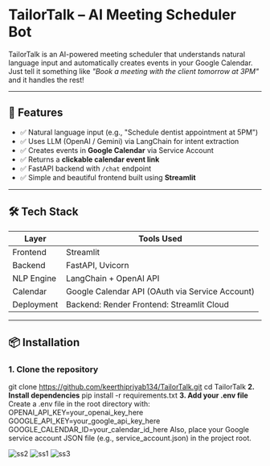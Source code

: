 # TailorTalk – AI Meeting Scheduler Bot

TailorTalk is an AI-powered meeting scheduler that understands natural language input and automatically creates events in your Google Calendar. Just tell it something like _"Book a meeting with the client tomorrow at 3PM"_ and it handles the rest!

---

## 🚀 Features

- ✅ Natural language input (e.g., "Schedule dentist appointment at 5PM")
- ✅ Uses LLM (OpenAI / Gemini) via LangChain for intent extraction
- ✅ Creates events in **Google Calendar** via Service Account
- ✅ Returns a **clickable calendar event link**
- ✅ FastAPI backend with `/chat` endpoint
- ✅ Simple and beautiful frontend built using **Streamlit**

---

## 🛠️ Tech Stack

| Layer       | Tools Used                                      |
|-------------|-------------------------------------------------|
| Frontend    | Streamlit                                       |
| Backend     | FastAPI, Uvicorn                                |
| NLP Engine  | LangChain + OpenAI API                          |
| Calendar    | Google Calendar API (OAuth via Service Account) |
| Deployment  | Backend: Render    Frontend: Streamlit Cloud    |

---

## 📦 Installation

### 1. Clone the repository
git clone https://github.com/keerthipriyab134/TailorTalk.git
cd TailorTalk
**2. Install dependencies**
pip install -r requirements.txt
**3. Add your .env file**
Create a .env file in the root directory with:
OPENAI_API_KEY=your_openai_key_here
GOOGLE_API_KEY=your_google_api_key_here
GOOGLE_CALENDAR_ID=your_calendar_id_here
Also, place your Google service account JSON file (e.g., service_account.json) in the project root.



![ss2](https://github.com/user-attachments/assets/2b6acda7-9ce0-4587-8af9-82956228e8fc)
![ss1](https://github.com/user-attachments/assets/4f98618e-f528-4204-9c9e-a103db11fb3d)
![ss3](https://github.com/user-attachments/assets/14bddfb9-8b3e-4db3-8c22-345134de15da)
